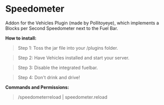 # Speedometer

Addon for the Vehicles Plugin (made by Pollitoyeye), which implements a Blocks per Second Speedometer next to the Fuel Bar.

**How to install:**
> Step 1:
  Toss the jar file into your /plugins folder.
  
> Step 2:
  Have Vehicles installed and start your server.
  
> Step 3:
  Disable the integrated fuelbar.
  
> Step 4:
  Don't drink and drive!

**Commands and Permissions:**
> /speedometerreload | speedometer.reload
